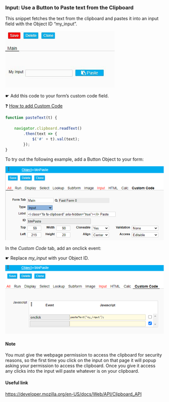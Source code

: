 ### Input: Use a Button to Paste text from the Clipboard

This snippet fetches the text from the clipboard and pastes it into an input field with the Object ID “my_input”.

<p align="left">
  <img src="screenshots/button_paste_to_input.gif" >
</p>


☛  Add this code to your form’s custom code field.

❓ [How to add Custom Code](/common/form_add_custom_code_javascript.gif)

```javascript
function pasteText(t) {

    navigator.clipboard.readText()
        .then(text => {
            $('#' + t).val(text);
        });
}
```

To try out the following example, add a Button Object to your form:

<p align="left">
  <img src="screenshots/btn_paste.png" >
</p>

In the *Custom Code* tab, add an onclick event:

☛  Replace *my_input* with your Object ID.

<p align="left">
  <img src="screenshots/btn_paste_custom_code.png" >
</p>


#### Note 

You must give the webpage permission to access the clipboard for security reasons, 
so the first time you click on the input on that page it will popup asking your permission 
to access the clipboard. 
Once you give it access any clicks into the input will paste whatever is on your clipboard.


#### Useful link  

https://developer.mozilla.org/en-US/docs/Web/API/Clipboard_API
